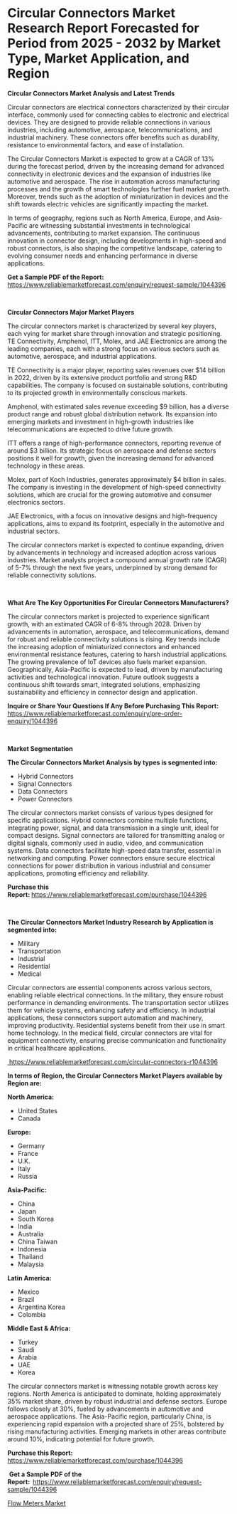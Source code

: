 <p><h1>Circular Connectors Market Research Report Forecasted for Period from 2025 -  2032 by Market Type, Market Application, and Region</h1></p><p><strong>Circular Connectors Market Analysis and Latest Trends</strong></p>
<p><p>Circular connectors are electrical connectors characterized by their circular interface, commonly used for connecting cables to electronic and electrical devices. They are designed to provide reliable connections in various industries, including automotive, aerospace, telecommunications, and industrial machinery. These connectors offer benefits such as durability, resistance to environmental factors, and ease of installation.</p><p>The Circular Connectors Market is expected to grow at a CAGR of 13% during the forecast period, driven by the increasing demand for advanced connectivity in electronic devices and the expansion of industries like automotive and aerospace. The rise in automation across manufacturing processes and the growth of smart technologies further fuel market growth. Moreover, trends such as the adoption of miniaturization in devices and the shift towards electric vehicles are significantly impacting the market. </p><p>In terms of geography, regions such as North America, Europe, and Asia-Pacific are witnessing substantial investments in technological advancements, contributing to market expansion. The continuous innovation in connector design, including developments in high-speed and robust connectors, is also shaping the competitive landscape, catering to evolving consumer needs and enhancing performance in diverse applications.</p></p>
<p><strong>Get a Sample PDF of the Report:&nbsp;</strong> <a href="https://www.reliablemarketforecast.com/enquiry/request-sample/1044396?utm_campaign=3089&utm_medium=2&utm_source=Github&utm_content=ia&utm_term=08042025&utm_id=circular-connectors">https://www.reliablemarketforecast.com/enquiry/request-sample/1044396</a></p>
<p>&nbsp;</p>
<p><strong>Circular Connectors Major Market Players</strong></p>
<p><p>The circular connectors market is characterized by several key players, each vying for market share through innovation and strategic positioning. TE Connectivity, Amphenol, ITT, Molex, and JAE Electronics are among the leading companies, each with a strong focus on various sectors such as automotive, aerospace, and industrial applications.</p><p>TE Connectivity is a major player, reporting sales revenues over $14 billion in 2022, driven by its extensive product portfolio and strong R&D capabilities. The company is focused on sustainable solutions, contributing to its projected growth in environmentally conscious markets.</p><p>Amphenol, with estimated sales revenue exceeding $9 billion, has a diverse product range and robust global distribution network. Its expansion into emerging markets and investment in high-growth industries like telecommunications are expected to drive future growth.</p><p>ITT offers a range of high-performance connectors, reporting revenue of around $3 billion. Its strategic focus on aerospace and defense sectors positions it well for growth, given the increasing demand for advanced technology in these areas.</p><p>Molex, part of Koch Industries, generates approximately $4 billion in sales. The company is investing in the development of high-speed connectivity solutions, which are crucial for the growing automotive and consumer electronics sectors.</p><p>JAE Electronics, with a focus on innovative designs and high-frequency applications, aims to expand its footprint, especially in the automotive and industrial sectors. </p><p>The circular connectors market is expected to continue expanding, driven by advancements in technology and increased adoption across various industries. Market analysts project a compound annual growth rate (CAGR) of 5-7% through the next five years, underpinned by strong demand for reliable connectivity solutions.</p></p>
<p>&nbsp;</p>
<p><strong>What Are The Key Opportunities For Circular Connectors Manufacturers?</strong></p>
<p><p>The circular connectors market is projected to experience significant growth, with an estimated CAGR of 6-8% through 2028. Driven by advancements in automation, aerospace, and telecommunications, demand for robust and reliable connectivity solutions is rising. Key trends include the increasing adoption of miniaturized connectors and enhanced environmental resistance features, catering to harsh industrial applications. The growing prevalence of IoT devices also fuels market expansion. Geographically, Asia-Pacific is expected to lead, driven by manufacturing activities and technological innovation. Future outlook suggests a continuous shift towards smart, integrated solutions, emphasizing sustainability and efficiency in connector design and application.</p></p>
<p><strong>Inquire or Share Your Questions If Any Before Purchasing This Report:</strong> <a href="https://www.reliablemarketforecast.com/enquiry/pre-order-enquiry/1044396?utm_campaign=3089&utm_medium=2&utm_source=Github&utm_content=ia&utm_term=08042025&utm_id=circular-connectors">https://www.reliablemarketforecast.com/enquiry/pre-order-enquiry/1044396</a></p>
<p>&nbsp;</p>
<p><strong>Market Segmentation</strong></p>
<p><strong>The Circular Connectors Market Analysis by types is segmented into:</strong></p>
<p><ul><li>Hybrid Connectors</li><li>Signal Connectors</li><li>Data Connectors</li><li>Power Connectors</li></ul></p>
<p><p>The circular connectors market consists of various types designed for specific applications. Hybrid connectors combine multiple functions, integrating power, signal, and data transmission in a single unit, ideal for compact designs. Signal connectors are tailored for transmitting analog or digital signals, commonly used in audio, video, and communication systems. Data connectors facilitate high-speed data transfer, essential in networking and computing. Power connectors ensure secure electrical connections for power distribution in various industrial and consumer applications, promoting efficiency and reliability.</p></p>
<p><strong>Purchase this Report:&nbsp;</strong><a href="https://www.reliablemarketforecast.com/purchase/1044396?utm_campaign=3089&utm_medium=2&utm_source=Github&utm_content=ia&utm_term=08042025&utm_id=circular-connectors">https://www.reliablemarketforecast.com/purchase/1044396</a></p>
<p>&nbsp;</p>
<p><strong>The Circular Connectors Market Industry Research by Application is segmented into:</strong></p>
<p><ul><li>Military</li><li>Transportation</li><li>Industrial</li><li>Residential</li><li>Medical</li></ul></p>
<p><p>Circular connectors are essential components across various sectors, enabling reliable electrical connections. In the military, they ensure robust performance in demanding environments. The transportation sector utilizes them for vehicle systems, enhancing safety and efficiency. In industrial applications, these connectors support automation and machinery, improving productivity. Residential systems benefit from their use in smart home technology. In the medical field, circular connectors are vital for equipment connectivity, ensuring precise communication and functionality in critical healthcare applications.</p></p>
<p><a href="https://www.reliablemarketforecast.com/circular-connectors-r1044396?utm_campaign=3089&utm_medium=2&utm_source=Github&utm_content=ia&utm_term=08042025&utm_id=circular-connectors">&nbsp;https://www.reliablemarketforecast.com/circular-connectors-r1044396</a></p>
<p><strong>In terms of Region, the Circular Connectors Market Players available by Region are:</strong></p>
<p>
    <p> <strong> North America: </strong>
        <ul>
            <li>United States</li>
            <li>Canada</li>
        </ul>
        </p> 
    <p> <strong> Europe: </strong>
        <ul>
            <li>Germany</li>
            <li>France</li>
            <li>U.K.</li>
            <li>Italy</li>
            <li>Russia</li>
        </ul>
        </p> 
    <p> <strong> Asia-Pacific: </strong>
        <ul>
            <li>China</li>
            <li>Japan</li>
            <li>South Korea</li>
            <li>India</li>
            <li>Australia</li>
            <li>China Taiwan</li>
            <li>Indonesia</li>
            <li>Thailand</li>
            <li>Malaysia</li>
        </ul>
        </p> 
    <p> <strong> Latin America: </strong>
        <ul>
            <li>Mexico</li>
            <li>Brazil</li>
            <li>Argentina Korea</li>
            <li>Colombia</li>
        </ul>
        </p> 
    <p> <strong> Middle East & Africa: </strong>
        <ul>
            <li>Turkey</li>
            <li>Saudi</li>
            <li>Arabia</li>
            <li>UAE</li>
            <li>Korea</li>
        </ul>
    </p>
    </p>
<p><p>The circular connectors market is witnessing notable growth across key regions. North America is anticipated to dominate, holding approximately 35% market share, driven by robust industrial and defense sectors. Europe follows closely at 30%, fueled by advancements in automotive and aerospace applications. The Asia-Pacific region, particularly China, is experiencing rapid expansion with a projected share of 25%, bolstered by rising manufacturing activities. Emerging markets in other areas contribute around 10%, indicating potential for future growth.</p></p>
<p><strong>Purchase this Report: </strong><a href="https://www.reliablemarketforecast.com/purchase/1044396?utm_campaign=3089&utm_medium=2&utm_source=Github&utm_content=ia&utm_term=08042025&utm_id=circular-connectors">https://www.reliablemarketforecast.com/purchase/1044396</a></p>
<p>&nbsp;<strong>Get a Sample PDF of the Report:&nbsp;&nbsp;</strong><a href="https://www.reliablemarketforecast.com/enquiry/request-sample/1044396?utm_campaign=3089&utm_medium=2&utm_source=Github&utm_content=ia&utm_term=08042025&utm_id=circular-connectors">https://www.reliablemarketforecast.com/enquiry/request-sample/1044396</a></p>
<p><strong></strong></p>
<p><p><a href="https://github.com/awalinfucci/Market-Research-Report-List-1/blob/main/flow-meters-market.md?utm_campaign=3089&utm_medium=2&utm_source=Github&utm_content=ia&utm_term=08042025&utm_id=circular-connectors">Flow Meters Market</a></p></p>